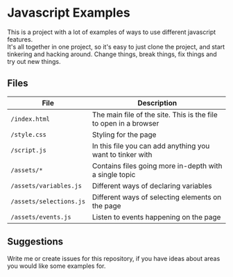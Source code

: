 # Javascript Examples

This is a project with a lot of examples of ways to use different javascript features.  
It's all together in one project, so it's easy to just clone the project, and start tinkering and hacking around. Change things, break things, fix things and try out new things.

## Files
| File | Description |
| --- | --- |
| `/index.html` | The main file of the site. This is the file to open in a browser |
| `/style.css` | Styling for the page |
| `/script.js` | In this file you can add anything you want to tinker with |
| `/assets/*` | Contains files going more in-depth with a single topic |
| `/assets/variables.js` | Different ways of declaring variables |
| `/assets/selections.js` | Different ways of selecting elements on the page |
| `/assets/events.js` | Listen to events happening on the page |

## Suggestions
Write me or create issues for this repository, if you have ideas about areas you would like some examples for.
